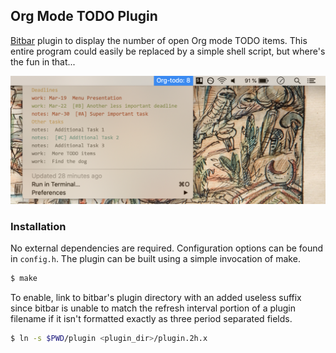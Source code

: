 ## Org Mode TODO Plugin

[Bitbar](https://github.com/matryer/bitbar) plugin to display the number of open Org mode TODO items. This entire program could easily be replaced by a simple shell script, but where's the fun in that...

![screenshot](screenshot.png)

### Installation

No external dependencies are required. Configuration options can be found in `config.h`. The plugin can be built using a simple invocation of make.

```sh
$ make
```

To enable, link to bitbar's plugin directory with an added useless suffix since bitbar is unable to match the refresh interval portion of a plugin filename if it isn't formatted exactly as three period separated fields.

```sh
$ ln -s $PWD/plugin <plugin_dir>/plugin.2h.x
```
